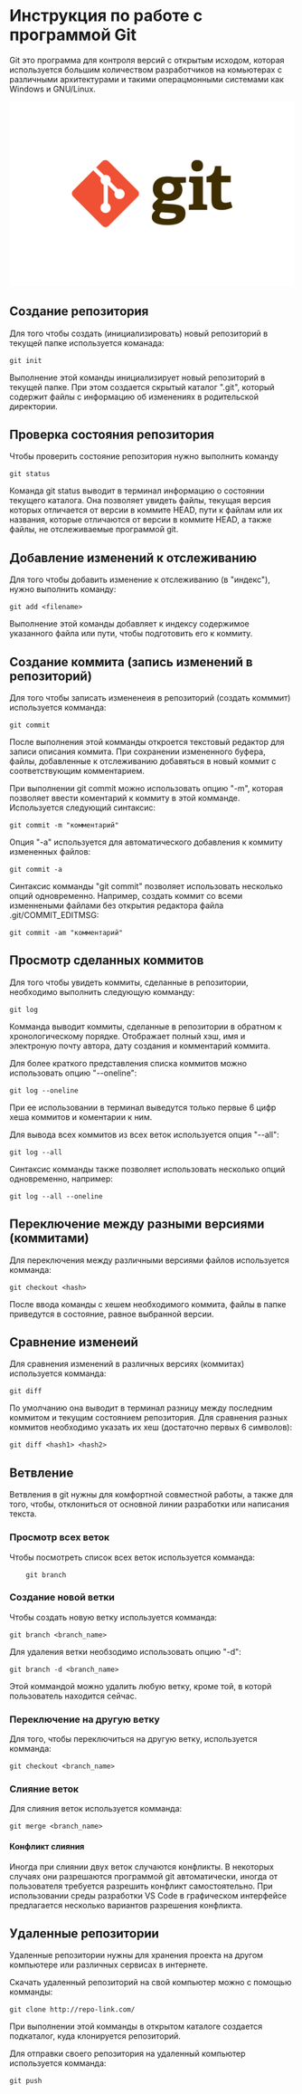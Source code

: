 # Инструкция по работе с программой Git

Git это программа для контроля версий с открытым исходом, которая используется большим количеством разработчиков на комьютерах с различными архитектурами и такими операцмонными системами как Windows и GNU/Linux.

![Git logo](git_logo.png)

## Создание репозитория

Для того чтобы создать (инициализировать) новый репозиторий в текущей папке используется команада:

    git init

Выполнение этой команды инициализирует новый репозиторий в текущей папке. При этом создается скрытый каталог ".git", который содержит файлы c информацию об изменениях в родительской директории.

## Проверка состояния репозитория

Чтобы проверить состояние репозитория нужно выполнить команду

    git status

Команда git status выводит в терминал информацию о состоянии текущего каталога. Она позволяет увидеть файлы, текущая версия которых отличается от версии в коммите HEAD, пути к файлам или их названия, которые отличаются от версии в коммите HEAD, а также файлы, не отслеживаемые программой git.

## Добавление изменений к отслеживанию

Для того чтобы добавить изменение к отслеживанию (в "индекс"), нужно выполнить команду:

    git add <filename>

Выполнение этой команды добавляет к индексу содержимое указанного файла или пути, чтобы подготовить его к коммиту. 

## Создание коммита (запись изменений в репозиторий)

Для того чтобы записать измененеия в репозиторий (создать комммит) используется комманда:

    git commit

После выполнения этой комманды откроется текстовый редактор для записи описания коммита. При сохранении измененного буфера, файлы, добавленные к отслеживанию добавяться в новый коммит с соответствующим комментарием.

При выполнении git commit можно использовать опцию "-m", которая позволяет ввести коментарий к коммиту в этой комманде. Используется следующий синтаксис:

    git commit -m "комментарий"

Опция "-a" используется для автоматического добавления к коммиту измененных файлов:

    git commit -a

Синтаксис комманды "git commit" позволяет использовать несколько опций одновременно. Например, создать коммит со всеми изменнеными файлами без открытия редактора файла .git/COMMIT_EDITMSG:

    git commit -am "комментарий"

## Просмотр сделанных коммитов

Для того чтобы увидеть коммиты, сделанные в репозитории, необходимо выполнить следующую комманду:

    git log

Комманда выводит коммиты, сделанные в репозитории в обратном к хронологическому порядке. Отображает полный хэш, имя и электроную почту автора, дату создания и комментарий коммита.

Для более краткого представления списка коммитов можно использовать опцию "--oneline":

    git log --oneline

При ее использовании в терминал выведутся только первые 6 цифр хеша коммитов и коментарии к ним.

Для вывода всех коммитов из всех веток используется опция "--all":

    git log --all

Синтаксис комманды также позволяет использовать несколько опций одновременно, например:

    git log --all --oneline

## Переключение между разными версиями (коммитами)

Для переключения между различными версиями файлов используется комманда:

    git checkout <hash>

После ввода команды с хешем необходимого коммита, файлы в папке приведутся в состояние, равное выбранной версии.

## Сравнение изменеий

Для сравнения изменений в различных версиях (коммитах) используется комманда:

    git diff

По умолчанию она выводит в терминал разницу между последним коммитом и текущим состоянием репозитория. Для сравнения разных коммитов необходимо указать их хеш (достаточно первых 6 символов):

    git diff <hash1> <hash2>

## Ветвление

Ветвления в git нужны для комфортной совместной работы, а также для того, чтобы, отклониться от основной линии разработки или написания текста.

### Просмотр всех веток

Чтобы посмотреть список всех веток используется комманда:

        git branch

### Создание новой ветки

Чтобы создать новую ветку используется комманда:

    git branch <branch_name>

Для удаления ветки необзодимо использовать опцию "-d":

    git branch -d <branch_name>   

Этой коммандой можно удалить любую ветку, кроме той, в которй пользователь находится сейчас.
 
### Переключение на другую ветку

Для того, чтобы переключиться на другую ветку, используется комманда:

    git checkout <branch_name>

### Слияние веток

Для слияния веток используется комманда:

    git merge <branch_name>

#### Конфликт слияния

Иногда при слиянии двух веток случаются конфликты. В некоторых случаях они разрешаются программой git автоматически, иногда от пользователя требуется разрешить конфликт самостоятельно. При использовании среды разработки VS Code в графическом интерфейсе предлагается несколько вариантов разрешения конфликта.

## Удаленные репозитории

Удаленные репозитории нужны для хранения проекта на другом компьютере или различных сервисах в интернете.

Скачать удаленный репозиторий на свой компьютер можно с помощью комманды:

    git clone http://repo-link.com/

При выполнении этой комманды в открытом каталоге создается подкаталог, куда клонируется репозиторий.

Для отправки своего репозитория на удаленный компьютер используется комманда:

    git push
